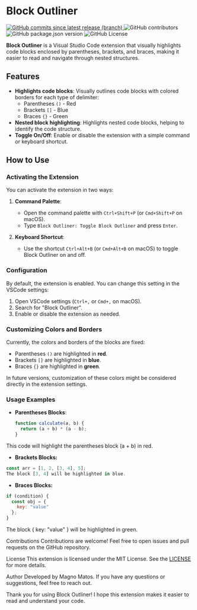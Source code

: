 # Block Outliner
[![GitHub commits since latest release (branch)](https://img.shields.io/github/commits-since/magnomatos822/block-outliner/latest/main)
](https://img.shields.io/github/v/release/magnomatos822/block-outliner
)![GitHub contributors](https://img.shields.io/github/contributors/magnomatos822/block-outliner)
![GitHub package.json version](https://img.shields.io/github/package-json/v/magnomatos822/block-outliner)
![GitHub License](https://img.shields.io/github/license/magnomatos822/block-outliner)


**Block Outliner** is a Visual Studio Code extension that visually highlights code blocks enclosed by parentheses, brackets, and braces, making it easier to read and navigate through nested structures.

## Features

- **Highlights code blocks**: Visually outlines code blocks with colored borders for each type of delimiter:
  - Parentheses `()` - Red
  - Brackets `[]` - Blue
  - Braces `{}` - Green
- **Nested block highlighting**: Highlights nested code blocks, helping to identify the code structure.
- **Toggle On/Off**: Enable or disable the extension with a simple command or keyboard shortcut.

## How to Use

### Activating the Extension

You can activate the extension in two ways:

1. **Command Palette**:
   - Open the command palette with `Ctrl+Shift+P` (or `Cmd+Shift+P` on macOS).
   - Type `Block Outliner: Toggle Block Outliner` and press `Enter`.

2. **Keyboard Shortcut**:
   - Use the shortcut `Ctrl+Alt+B` (or `Cmd+Alt+B` on macOS) to toggle Block Outliner on and off.

### Configuration

By default, the extension is enabled. You can change this setting in the VSCode settings:

1. Open VSCode settings (`Ctrl+,` or `Cmd+,` on macOS).
2. Search for "Block Outliner".
3. Enable or disable the extension as needed.

### Customizing Colors and Borders

Currently, the colors and borders of the blocks are fixed:
- Parentheses `()` are highlighted in **red**.
- Brackets `[]` are highlighted in **blue**.
- Braces `{}` are highlighted in **green**.

In future versions, customization of these colors might be considered directly in the extension settings.

### Usage Examples

- **Parentheses Blocks**:
  ```javascript
  function calculate(a, b) {
    return (a + b) * (a - b);
  }

This code will highlight the parentheses block (a + b) in red.

- **Brackets Blocks:**

```javascript
const arr = [1, 2, [3, 4], 5];
The block [3, 4] will be highlighted in blue.
```

- **Braces Blocks:**

```javascript
if (condition) {
  const obj = {
    key: "value"
  };
}
```

The block { key: "value" } will be highlighted in green.

Contributions
Contributions are welcome! Feel free to open issues and pull requests on the GitHub repository.

License
This extension is licensed under the MIT License. See the [LICENSE](LICENSE.txt) for more details.

Author
Developed by Magno Matos. If you have any questions or suggestions, feel free to reach out.

Thank you for using Block Outliner! I hope this extension makes it easier to read and understand your code.
